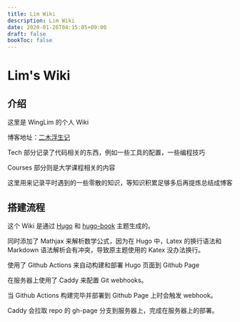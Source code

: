 ```yaml
---
title: Lim Wiki
description: Lim Wiki
date: 2020-01-26T04:15:05+09:00
draft: false
bookToc: false
---
```

# Lim's Wiki

## 介绍

这里是 WingLim 的个人 Wiki

博客地址：[二木浮生记](https://limxw.com)

Tech 部分记录了代码相关的东西，例如一些工具的配置，一些编程技巧

Courses 部分则是大学课程相关的内容

这里用来记录平时遇到的一些零散的知识，等知识积累足够多后再提炼总结成博客

## 搭建流程

这个 Wiki 是通过 [Hugo](https://gohugo.io/) 和 [hugo-book](https://github.com/alex-shpak/hugo-book) 主题生成的。

同时添加了 Mathjax 来解析数学公式，因为在 Hugo 中，Latex 的换行语法和 Markdown 语法解析会有冲突，导致原主题使用的 Katex 没办法换行。

使用了 Github Actions 来自动构建和部署 Hugo 页面到 Github Page

在服务器上使用了 Caddy 来配置 Git webhooks。

当 Github Actions 构建完毕并部署到 Github Page 上时会触发 webhook。

Caddy 会拉取 repo 的 gh-page 分支到服务器上，完成在服务器上的部署。
